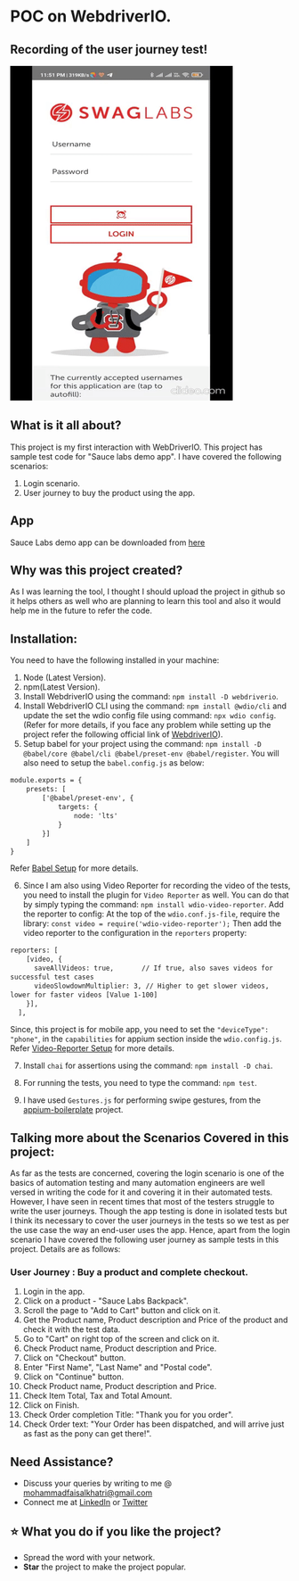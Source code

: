 # POC on WebdriverIO.

## Recording of the user journey test!
![test_recording](./assets/User_Journey.gif)

## What is it all about?
This project is my first interaction with WebDriverIO. This project has sample test code for "Sauce labs demo app". 
I have covered the following scenarios:
1. Login scenario. 
2. User journey to buy the product using the app.

## App
Sauce Labs demo app can be downloaded from [here][]

## Why was this project created?
As I was learning the tool, I thought I should upload the project in github so it helps others as well who are planning to learn this tool and also it would help me in the future to refer the code.

## Installation:
You need to have the following installed in your machine:
1. Node (Latest Version).
2. npm(Latest Version).
3. Install WebdriverIO using the command: `npm install -D webdriverio`.
4. Install WebdriverIO CLI using the command: `npm install @wdio/cli` and update the set the wdio config file using command: `npx wdio config`. (Refer for more details, if you face any problem while setting up the project refer the following official link of [WebdriverIO][]).
5. Setup babel for your project using the command: `npm install -D @babel/core @babel/cli @babel/preset-env @babel/register`. You will also need to setup the `babel.config.js` as below: 
```
module.exports = {
    presets: [
        ['@babel/preset-env', {
            targets: {
                node: 'lts'
            }
        }]
    ]
}
```
Refer [Babel Setup][] for more details.

6. Since I am also using Video Reporter for recording the video of the tests, you need to install the plugin for `Video Reporter` as well. You can do that by simply typing the command: `npm install wdio-video-reporter`. 
Add the reporter to config: At the top of the `wdio.conf.js-file`, require the library:
`const video = require('wdio-video-reporter');`
Then add the video reporter to the configuration in the `reporters` property:
```
reporters: [
    [video, {
      saveAllVideos: true,       // If true, also saves videos for successful test cases
      videoSlowdownMultiplier: 3, // Higher to get slower videos, lower for faster videos [Value 1-100]
    }],
  ],
```
Since, this project is for mobile app, you need to set the `"deviceType": "phone"`, in the `capabilities` for appium section inside the `wdio.config.js`.
Refer [Video-Reporter Setup][] for more details.

7. Install `chai` for assertions using the command: `npm install -D chai`.

8. For running the tests, you need to type the command: `npm test`.

9. I have used `Gestures.js` for performing swipe gestures, from the [appium-boilerplate][] project.

## Talking more about the Scenarios Covered in this project:
As far as the tests are concerned, covering the login scenario is one of the basics of automation testing and many automation engineers are well versed in writing the code for it and covering it in their automated tests. However, I have seen in recent times that most of the testers struggle to write the user journeys. Though the app testing is done in isolated tests but I think its necessary to cover the user journeys in the tests so we test as per the use case the way an end-user uses the app.
Hence, apart from the login scenario I have covered the following user journey as sample tests in this project. Details are as follows:

### User Journey : Buy a product and complete checkout.
1. Login in the app.
2. Click on a product - "Sauce Labs Backpack".
3. Scroll the page to "Add to Cart" button and click on it.
4. Get the Product name, Product description and Price of the product and check it with the test data.
5. Go to "Cart" on right top of the screen and click on it.
6. Check Product name, Product description and Price.
7. Click on "Checkout" button.
8. Enter "First Name", "Last Name" and "Postal code".
9. Click on "Continue" button.
10. Check Product name, Product description and Price.
11. Check Item Total, Tax and Total Amount.
12. Click on Finish.
13. Check Order completion Title: "Thank you for you order".
14. Check Order text: "Your Order has been dispatched, and will arrive just as fast as the pony can get there!".
 
## Need Assistance?
* Discuss your queries by writing to me @ mohammadfaisalkhatri@gmail.com
* Connect me at [LinkedIn][] or [Twitter][]

 ## :star: What you do if you like the project?
* Spread the word with your network.
*  **Star** the project to make the project popular.

 
[linkedIn]: https://www.linkedin.com/in/faisalkhatri/
[Twitter]: https://twitter.com/mfaisal_khatri
[WebdriverIO]: https://webdriver.io/docs/gettingstarted
[Babel Setup]: https://webdriver.io/docs/babel
[Video-Reporter Setup]: https://webdriver.io/docs/wdio-video-reporter/
[appium-boilerplate]: https://github.com/webdriverio/appium-boilerplate
[here]: https://github.com/saucelabs/sample-app-mobile/releases